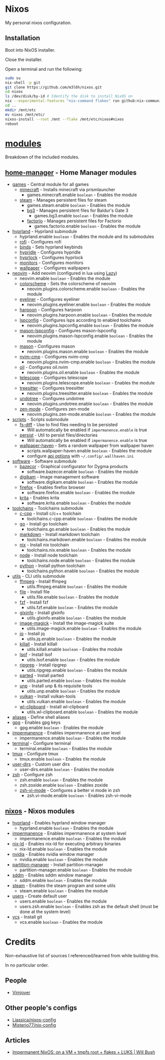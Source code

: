 # Nixos

My personal nixos configuration.

## Installation

Boot into NixOS installer.

Close the installer.

Open a terminal and run the following:

```sh
sudo su
nix-shell -p git
git clone https://github.com/m3l6h/nixos.git
cd nixos
ls /dev/disk/by-id # Identify the disk to install NixOS on
nix --experimental-features "nix-command flakes" run github:nix-community/disko -- --mode disko ./disko.nix --arg device '"/dev/disk/by-id/<disk from previous step>"'
cd ..
mkdir /mnt/etc
mv nixos /mnt/etc/
nixos-install --root /mnt --flake /mnt/etc/nixos#nixos
reboot
```

# [modules](/modules)

Breakdown of the included modules.

## [home-manager](/modules/home-manager) - Home Manager modules

- [games](/modules/home-manager/games) - Central module for all games
  - [minecraft](/modules/home-manager/games/minecraft.nix) - Installs minecraft via prismlauncher
    - games.minecraft.enable `boolean` - Enables the module
  - [steam](/modules/home-manager/games/steam) - Manages persistent files for steam
    - games.steam.enable `boolean` - Enables the module
    - [bg3](/modules/home-manager/games/steam/bg3.nix) - Manages persistent files for Baldur's Gate 3
      - games.bg3.enable `boolean` - Enables the module
    - [factorio](/modules/home-manager/games/steam/factorio.nix) - Manages persistent files for Factorio
      - games.factorio.enable `boolean` - Enables the module
- [hyprland](/modules/home-manager/hyprland) - Hyprland submodule
  - hyprland.enable `boolean` - Enables the module and its submodules
  - [rofi](/modules/home-manager/hyprland/rofi) - Configures rofi
  - [binds](/modules/home-manager/hyprland/binds.nix) - Sets hyprland keybinds
  - [hypridle](/modules/home-manager/hyprland/hypridle.nix) - Configures hypridle
  - [hyprlock](/modules/home-manager/hyprland/hyprlock.nix) - Configures hyprlock
  - [monitors](/modules/home-manager/hyprland/monitors.nix) - Configures monitors
  - [wallpaper](/modules/home-manager/hyprland/wallpaper.nix) - Configures wallpapers
- [neovim](/modules/home-manager/neovim) - Add neovim (configured in lua using [Lazy](https://github.com/folke/lazy.nvim))
    - neovim.enable `boolean` - Enables the module
  - [colorscheme](/modules/home-manager/neovim/plugins/colorscheme.nix) - Sets the colorscheme of neovim
    - neovim.plugins.colorscheme.enable `boolean` - Enables the module
  - [eyeliner](/modules/home-manager/neovim/plugins/eyeliner.nix) - Configures eyeliner
    - neovim.plugins.eyeliner.enable `boolean` - Enables the module
  - [harpoon](/modules/home-manager/neovim/plugins/harpoon.nix) - Configures harpoon
    - neovim.plugins.harpoon.enable `boolean` - Enables the module
  - [lspconfig](/modules/home-manager/neovim/plugins/lspconfig.nix) - Configures lsps according to enabled toolchains
    - neovim.plugins.lspconfig.enable `boolean` - Enables the module
  - [mason-lspconfig](/modules/home-manager/neovim/plugins/mason-lspconfig.nix) - Configures mason-lspconfig
    - neovim.plugins.mason-lspconfig.enable `boolean` - Enables the module
  - [mason](/modules/home-manager/neovim/plugins/mason.nix) - Configures mason
    - neovim.plugins.mason.enable `boolean` - Enables the module
  - [nvim-cmp](/modules/home-manager/neovim/plugins/nvim-cmp.nix) - Configures nvim-cmp
    - neovim.plugins.nvim-cmp.enable `boolean` - Enables the module
  - [oil](/modules/home-manager/neovim/plugins/oil.nix) - Configures oil.nvim
    - neovim.plugins.oil.enable `boolean` - Enables the module
  - [telescope](/modules/home-manager/neovim/plugins/telescope.nix) - Configures telescope
    - neovim.plugins.telescope.enable `boolean` - Enables the module
  - [treesitter](/modules/home-manager/neovim/plugins/treesitter.nix) - Configures treesitter
    - neovim.plugins.treesitter.enable `boolean` - Enables the module
  - [undotree](/modules/home-manager/neovim/plugins/undotree.nix) - Configures undotree
    - neovim.plugins.undotree.enable `boolean` - Enables the module
  - [zen-mode](/modules/home-manager/neovim/plugins/zen-mode.nix) - Configures zen-mode
    - neovim.plugins.zen-mode.enable `boolean` - Enables the module
- [scripts](/modules/home-manager/scripts) - Scripts submodule
  - [fs-diff](/modules/home-manager/scripts/fs-diff.nix) - Use to find files needing to be persisted
    - Will automatically be enabled if `impermanence.enable` is true
  - [persist](/modules/home-manager/scripts/persist.nix) - Util to persist files/directories
    - Will automatically be enabled if `impermanence.enable` is true
  - [wallpaper-haven](/modules/home-manager/scripts/wallpaper-haven.nix) - Sets a random wallpaper from wallpaper haven
    - scripts.wallpaper-haven.enable `boolean` - Enables the module
    - configure [api options](https://wallhaven.cc/help/api) with `~/.config/.wallhaven.ini`
- [software](/modules/home-manager/software) - Software submodule
  - [bazecor](/modules/home-manager/software/bazecor.nix) - Graphical configurator for Dygma products
    - software.bazecor.enable `boolean` - Enables the module
  - [digikam](/modules/home-manager/software/digikam) - Image management software
    - software.digikam.enable `boolean` - Enables the module
  - [firefox](/modules/home-manager/software/firefox.nix) - Enables firefox browser
    - software.firefox.enable `boolean` - Enables the module
  - [krita](/modules/home-manager/software/krita.nix) - Enables krita
    - software.krita.enable `boolean` - Enables the module
- [toolchains](/modules/home-manager/toolchains) - Toolchains submodule
  - [c-cpp](/modules/home-manager/toolchains/c-cpp.nix) - Install c/c++ toolchain
    - toolchains.c-cpp.enable `boolean` - Enables the module
  - [go](/modules/home-manager/toolchains/go.nix) - Install go toolchain
    - toolchains.go.enable `boolean` - Enables the module
  - [markdown](/modules/home-manager/toolchains/markdown.nix) - Install markdown toolchain
    - toolchains.markdown.enable `boolean` - Enables the module
  - [nix](/modules/home-manager/toolchains/nix.nix) - Install nix toolchain
    - toolchains.nix.enable `boolean` - Enables the module
  - [node](/modules/home-manager/toolchains/node.nix) - Install node toolchain
    - toolchains.node.enable `boolean` - Enables the module
  - [python](/modules/home-manager/toolchains/python.nix) - Install python toolchain
    - toolchains.python.enable `boolean` - Enables the module
- [utils](/modules/home-manager/utils) - CLI utils submodule
  - [ffmpeg](/modules/home-manager/utils/ffmpeg.nix) - Install ffmpeg
    - utils.ffmpeg.enable `boolean` - Enables the module
  - [file](/modules/home-manager/utils/file.nix) - Install file
    - utils.file.enable `boolean` - Enables the module
  - [fzf](/modules/home-manager/utils/fzf.nix) - Install fzf
    - utils.fzf.enable `boolean` - Enables the module
  - [glxinfo](/modules/home-manager/utils/glxinfo.nix) - Install glxinfo
    - utils.glxinfo.enable `boolean` - Enables the module
  - [image-magick](/modules/home-manager/utils/image-magick.nix) - Install the image-magick suite
    - utils.image-magick.enable `boolean` - Enables the module
  - [jq](/modules/home-manager/utils/jq.nix) - Install jq
    - utils.jq.enable `boolean` - Enables the module
  - [killall](/modules/home-manager/utils/killall.nix) - Install killall
    - utils.killall.enable `boolean` - Enables the module
  - [lsof](/modules/home-manager/utils/lsof.nix) - Install lsof
    - utils.lsof.enable `boolean` - Enables the module
  - [ripgrep](/modules/home-manager/utils/ripgrep.nix) - Install ripgrep
    - utils.ripgrep.enable `boolean` - Enables the module
  - [parted](/modules/home-manager/utils/parted.nix) - Install parted
    - utils.parted.enable `boolean` - Enables the module
  - [unp](/modules/home-manager/utils/unp.nix) - Install unp & its requisite tools
    - utils.unp.enable `boolean` - Enables the module
  - [vulkan](/modules/home-manager/utils/vulkan.nix) - Install vulkan-tools
    - utils.vulkan.enable `boolean` - Enables the module
  - [wl-clipboard](/modules/home-manager/utils/wl-clipboard.nix) - Install wl-clipboard
    - utils.wl-clipboard.enable `boolean` - Enables the module
- [aliases](/modules/home-manager/aliases.nix) - Define shell aliases
- [gpg](/modules/home-manager/gpg.nix) - Enables gpg keys
  - gpg.enable `boolean` - Enables the module
- [impermanence](/modules/home-manager/impermanence.nix) - Enables impermanence at user level
  - impermanence.enable `boolean` - Enables the module
- [terminal](/modules/home-manager/terminal.nix) - Configure terminal
  - terminal.enable `boolean` - Enables the module
- [tmux](/modules/home-manager/tmux.nix) - Configure tmux
  - tmux.enable `boolean` - Enables the module
- [user-dirs](/modules/home-manager/user-dirs.nix) - Custom user dirs
  - user-dirs.enable `boolean` - Enables the module
- [zsh](/modules/home-manager/zsh/default.nix) - Configure zsh
  - zsh.enable `boolean` - Enables the module
  - zsh.zoxide.enable `boolean` - Enables zoxide
  - [zsh-vi-mode](/modules/home-manager/zsh/zsh-vi-mode.nix) - Configures a better vi mode in zsh
    - zsh.vi-mode.enable `boolean` - Enables zsh-vi-mode

## [nixos](/modules/nixos) - Nixos modules

- [hyprland](/modules/nixos/hyprland.nix) - Enables hyprland window manager
  - hyprland.enable `boolean` - Enables the module
- [impermanence](/modules/nixos/impermanence.nix) - Enables impermanence at system level
  - impermanence.enable `boolean` - Enables the module
- [nix-ld](/modules/nixos/nix-ld.nix) - Enables nix-ld for executing arbitrary binaries
  - nix-ld.enable `boolean` - Enables the module
- [nvidia](/modules/nixos/nvidia.nix) - Enables nvidia window manager
  - nvidia.enable `boolean` - Enables the module
- [partition-manager](/modules/nixos/partition-manager.nix) - Install partition-manager
  - partition-manager.enable `boolean` - Enables the module
- [sddm](/modules/nixos/sddm.nix) - Enables sddm window manager
  - sddm.enable `boolean` - Enables the module
- [steam](/modules/nixos/steam.nix) - Enables the steam program and some utils
  - steam.enable `boolean` - Enables the module
- [users](/modules/nixos/users.nix) - Create default user
  - users.enable `boolean` - Enables the module
  - users.zsh.enable `boolean` - Enables zsh as the default shell (must be done at the system level)
- [vcs](/modules/nixos/vcs.nix) - Install git
  - vcs.enable `boolean` - Enables the module

# Credits

Non-exhaustive list of sources I referenced/learned from while building this.

In no particular order.

## People

- [Vimjoyer](https://www.youtube.com/@vimjoyer)

## Other people's configs

- [Liassica/nixos-config](https://codeberg.org/Liassica/nixos-config)
- [Misterio77/nix-config](https://github.com/Misterio77/nix-config)

## Articles

- [Impermanent NixOS: on a VM + tmpfs root + flakes + LUKS | Will Bush](https://willbush.dev/blog/impermanent-nixos/)

